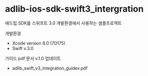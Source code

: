 # adlib-ios-sdk-swift3_intergration
애드립 SDK를 스위프트 3.0 개발환경에서 사용하는 샘플프로젝트

개발환경
- Xcode version 8.0 (7D175)
- Swift v.3.0

가이드 pdf 문서 v.1.0 업데이트 
- adlib_swift_v3_Integration_guidev.pdf
